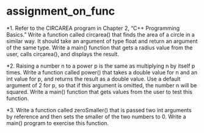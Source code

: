 # assignment_on_func
*1. Refer to the CIRCAREA program in Chapter 2, “C++ Programming Basics.” Write a function
called circarea() that finds the area of a circle in a similar way. It should take an
argument of type float and return an argument of the same type. Write a main() function
that gets a radius value from the user, calls circarea(), and displays the result.

*2. Raising a number n to a power p is the same as multiplying n by itself p times. Write a
function called power() that takes a double value for n and an int value for p, and
returns the result as a double value. Use a default argument of 2 for p, so that if this
argument is omitted, the number n will be squared. Write a main() function that gets values
from the user to test this function.

*3. Write a function called zeroSmaller() that is passed two int arguments by reference
and then sets the smaller of the two numbers to 0. Write a main() program to exercise
this function.
